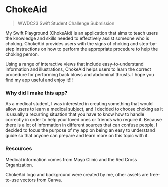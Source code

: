 # ChokeAid

> WWDC23 Swift Student Challenge Submission

My Swift Playground (ChokeAid) is an application that aims to teach users the knowledge and skills needed to effectively assist someone who is choking. ChokeAid provides users with the signs of choking and step-by-step instructions on how to perform the appropriate procedure to help the choking person.

Using a range of interactive views that include easy-to-understand information and illustrations, ChokeAid helps users to learn the correct procedure for performing back blows and abdominal thrusts. I hope you find my app useful and enjoy it!!!

### Why did I make this app?

As a medical student, I was interested in creating something that would allow users to learn a medical subject, and I decided to choose choking as it is usually a recurring situation that you have to know how to handle correctly in order to help your loved ones or friends who require it. Because there is a lot of information in different sources that can confuse people, I decided to focus the purpose of my app on being an easy to understand guide so that anyone can prepare and learn more on this topic with it.

### Resources

Medical information comes from Mayo Clinic and the Red Cross Organization.

ChokeAid logo and background were created by me, other assets are free-to-use vectors from Canva.
